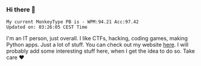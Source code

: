 ### Hi there 👋
<!-- PB START -->
```
My current MonkeyType PB is - WPM:94.21 Acc:97.42
Updated on: 03:26:05 CEST Time
```
<!-- PB END -->
I'm an IT person, just overall. I like CTFs, hacking, coding games, making Python apps. Just a lot of stuff.
You can check out my website [here](https://skill3472.github.io/).
I will probably add some interesting stuff here, when I get the idea to do so. Take care ❤️
